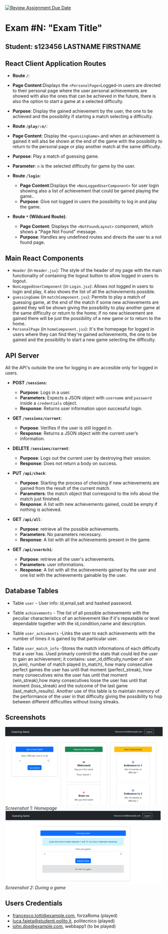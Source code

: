 [![Review Assignment Due Date](https://classroom.github.com/assets/deadline-readme-button-22041afd0340ce965d47ae6ef1cefeee28c7c493a6346c4f15d667ab976d596c.svg)](https://classroom.github.com/a/L6J_jFK7)
# Exam #N: "Exam Title"
## Student: s123456 LASTNAME FIRSTNAME 

## React Client Application Routes

- **Route `/`**:
- **Page Content**:Displays the `<PersonalPage>`Logged-in users are directed to their personal page where the user personal achievements are showed with also the ones that can be achieved in the future, there is also the option to start a game at a selected difficulty.
- **Purpose**: Display the gained achievement by the user, the one to be achieved and the possibility if starting a match selecting a difficulty.

- **Route `/play/:n/`**: 
- **Page Content**: Display the `<guessingGame>`.and when an achievement is gained it will also be shown at the end of the game with the possibility to return to the personal page or play another match at the same difficulty.
- **Purpose**: Play a match of guessing game. 
- **Parameter**: `n` is the selected difficulty for game by the user.

- **Route `/login`**:
  - **Page Content**:Displays the `<NonLoggedUserComponent>` for user login showing also a list of achievement that could be gained playing the game.. 
   - **Purpose**: Give not logged in users the possibility to log in and play the game.

- **Route `*` (Wildcard Route)**: 
  - **Page Content**: Displays the `<NotFoundLayout>` component, which shows a "Page Not Found" message.
  - **Purpose**: Handles any undefined routes and directs the user to a not found page.


## Main React Components

- `Header` (in `Header.jsx`): The style of the header of my page with the main functionality of containing the logout button to allow logged in users to logout.
- `NonLoggedUserComponent` (in `Login.jsx`): Allows not logged in users to login and play, it also shows the list of all the achieviements possible.
- `guessingGame` (in `matchComponent.jsx`): Permits to play a match of guessing game, at the end of the match if some new achievements are gained they will be shown giving the possibility to play another game at the same difficulty or return to the home; if no new achievement are gained there will be just the possibility of a new game or to return to the home.
- `PersonalPage` (in `homeComponent.jsx`): It's the homepage for logged in users where they can find they're gained achievements, the one to be gained and the possibility to start a new game selecting the difficulty.



## API Server
All the API's outside the one for logging in are accesible only for logged in users.
- **POST `/sessions`**: 
  - **Purpose**: Logs in a user.
  - **Parameters**: Expects a JSON object with `username` and `password` inside a `credentials` object.
  - **Response**: Returns user information upon successful login.

- **GET  `/sessions/current`**: 
  - **Purpose**: Verifies if the user is still logged in.
  - **Response**: Returns a JSON object with the current user’s information.

- **DELETE  `/sessions/current`**: 
  - **Purpose**: Logs out the current user by destroying their session.
  - **Response**: Does not return a body on success.
- **PUT `/api/check`**: 
  - **Purpose**: Starting the process of checking if new achievements are gained from the result of the current match.
  - **Parameters**: the match object that correspond to the info about the match just finished.
  - **Response**: A list with new achievements gained, could be empty if nothing is achieved.
- **GET `/api/all`**: 
  - **Purpose**: retrieve all the possible achievements.
  - **Parameters**: No parameters necessary.
  - **Response**: A list with all the achievements present in the game.
- **GET `/api/userAchi`**: 
  - **Purpose**: retrieve all the user's achievements.
  - **Parameters**: user informations.
  - **Response**: A list with all the achievements gained by the user and one list with the achievements gainable by the user.


## Database Tables

- Table `user` - User info: id,email,salt and hashed password.

- Table `achievements` - The list of all possible achievements with the peculiar characteristics of an achievement like if it's repeatable or level dependable together with the id,condition,name and description.

- Table `user_achiements` -Links the user to each achievements with the number of times it is gained by that particular user.

- Table `user_match_info` -Stores the match informations of each difficulty that a user has. Used primarly controll the stats that could led the user to gain an achievement; it contains: user_id,difficulty,number of win (n_win), number of match played (n_match), how many consecutive perfect games the user has until that moment (perfect_streak), how many consecutives wins the user has until that moment (win_streak),how many consecutives losse the user has until that moment (loss_streak) and the outcome of the last game (last_match_results). Another use of this table is to maintain memory of the performance of the user in that difficulty giving the possibility to hop between different difficulties without losing streaks.



## Screenshots

![Screenshot1](./img/homepage.png)
*Screenshot 1: Homepage*
![Screenshot2](./img/game.png)
*Screenshot 2: During a game*

## Users Credentials

- francesco.totti@example.com, forzaRoma (played)
- luca.faieta@studenti.polito.it, politecnico (played)
- john.doe@example.com, webbapp1 (to be played)
